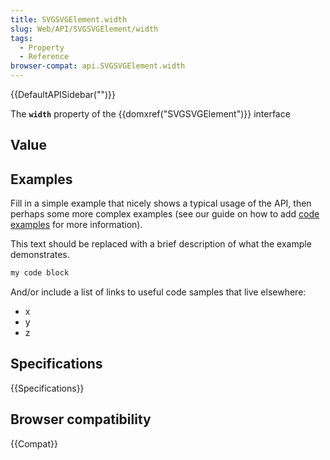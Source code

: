 ```yaml
---
title: SVGSVGElement.width
slug: Web/API/SVGSVGElement/width
tags:
  - Property
  - Reference
browser-compat: api.SVGSVGElement.width
---
```

{{DefaultAPISidebar("")}}

The **`width`** property of the {{domxref("SVGSVGElement")}} interface 

## Value



## Examples

Fill in a simple example that nicely shows a typical usage of the API, then perhaps some more complex examples (see our guide on how to add [code examples](/en-US/docs/MDN/Contribute/Structures/Code_examples) for more information).

This text should be replaced with a brief description of what the example demonstrates.

```js
my code block
```

And/or include a list of links to useful code samples that live elsewhere:

*   x
*   y
*   z

## Specifications

{{Specifications}}

## Browser compatibility

{{Compat}}


